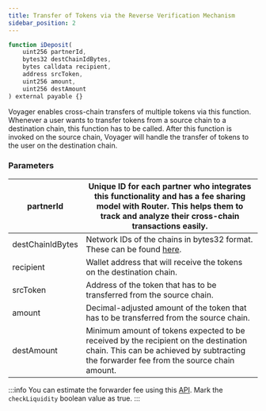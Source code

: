```yaml
---
title: Transfer of Tokens via the Reverse Verification Mechanism
sidebar_position: 2
---
```


```javascript
function iDeposit(
    uint256 partnerId,
    bytes32 destChainIdBytes,
    bytes calldata recipient,
    address srcToken,
    uint256 amount,
    uint256 destAmount
) external payable {}
```

Voyager enables cross-chain transfers of multiple tokens via this function. Whenever a user wants to transfer tokens from a source chain to a destination chain, this function has to be called. After this function is invoked on the source chain, Voyager will handle the transfer of tokens to the user on the destination chain.


### Parameters

| partnerId  | Unique ID for each partner who integrates this functionality and has a fee sharing model with Router. This helps them to track and analyze their cross-chain transactions easily.           |
| --------------- | -------------------------------------------------------------------------------------- |
| destChainIdBytes        | Network IDs of the chains in bytes32 format. These can be found [here](https://github.com/router-protocol/router-chain-docs/blob/main/docs/develop/voyager/tools/configurations/chain-id-identifiers.md).                       |
| recipient     | Wallet address that will receive the tokens on the destination chain. |
| srcToken | Address of the token that has to be transferred from the source chain.                                                                   |
| amount | Decimal-adjusted amount of the token that has to be transferred from the source chain.                                                                   |
| destAmount | Minimum amount of tokens expected to be received by the recipient on the destination chain. This can be achieved by subtracting the forwarder fee from the source chain amount.                                                              |


:::info
You can estimate the forwarder fee using this [API](https://api.trustless-voyager.alpha.routerprotocol.com/api#/Fees/FeeController_getFeesForChainInTokenTerms). Mark the `checkLiquidity` boolean value as true.
:::

